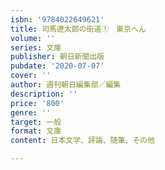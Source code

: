 ```yaml
---
isbn: '9784022649621'
title: 司馬遼太郎の街道①　東京へん
volume: ''
series: 文庫
publisher: 朝日新聞出版
pubdate: '2020-07-07'
cover: ''
author: 週刊朝日編集部／編集
description: ''
price: '800'
genre: ''
target: 一般
format: 文庫
content: 日本文学、評論、随筆、その他

---
```


